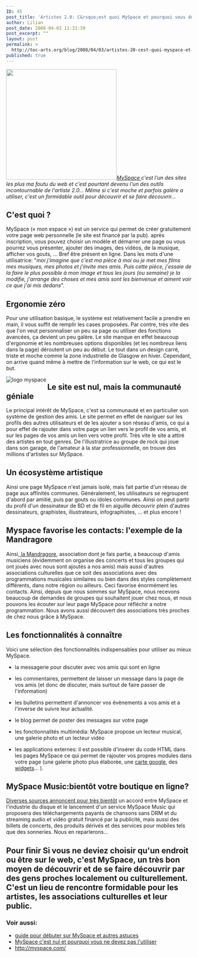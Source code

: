 ```yaml
---
ID: 45
post_title: 'Artistes 2.0: C&rsquo;est quoi MySpace et pourquoi vous devez l&rsquo;utiliser absolument'
author: Lilian
post_date: 2008-04-03 11:31:39
post_excerpt: ""
layout: post
permalink: >
  http://toc-arts.org/blog/2008/04/03/artistes-20-cest-quoi-myspace-et-pourquoi-vous-devez-lutiliser-absolument/
published: true
---
```

<p style="margin-bottom: 0cm;">
  <em><img class="alignleft size-full wp-image-22" title="logo myspace" src="http://toc-arts.org/blog/wp-content/uploads/2008/03/myspace.jpg" alt="" width="300" height="300" /><a href="http://myspace.com">MySpace </a>c'est l'un des sites les plus ma foutu du web et c'est pourtant devenu l'un des outils incontournable de l'artiste 2.0... Même si c'est moche et parfois galère a utiliser, c'est un formidable outil pour découvrir et se faire découvrir...</em>
</p>

<p style="margin-bottom: 0cm;">
  <em> </em>
</p>

<h2 class="western">
  C'est quoi ?
</h2>

<p style="margin-bottom: 0cm;">
  MySpace (« mon espace ») est un service qui permet de créer gratuitement votre page web personnelle (le site est financé par la pub). après inscription, vous pouvez choisir un modèle et démarrer une page ou vous pourrez vous présenter, ajouter des images, des vidéos, de la musique, afficher vos gouts, ... Bref être présent en ligne. Dans les mots d'une utilisatrice: "<em>moi j'imagine que c'est ma pièce à moi ou je met mes films mes musiques, mes photos et j'invite mes amis. Puis cette pièce, j'essaie de la faire le plus possible à mon image et tous les jours (ou semaine) je la modifie, j'arrange des choses et mes amis sont les bienvenue et aiment voir ce que j'ai mis dedans</em>".
</p>

## Ergonomie zéro

<p style="margin-bottom: 0cm;">
  Pour une utilisation basique, le système est relativement facile a prendre en main, il vous suffit de remplir les cases proposées. Par contre, très vite des que l'on veut personnaliser un peu sa page ou utiliser des fonctions avancées, ça devient un peu galère. Le site manque en effet beaucoup d'ergonomie et les nombreuses options disponibles (et les nombreux liens dans la page) déroutent un peu au début. Le tout dans un design carré, triste et moche comme la zone industrielle de Glasgow en hiver. Cependant, on arrive quand même à mettre de l'information sur le web, ce qui est le but.
</p>

<p style="margin-bottom: 0cm;">
  <img src="http://toc-arts.org/blog/wp-content/uploads/2008/03/myspace.jpg" alt="logo myspace" align="left" />
</p>

<h2 class="western">
  Le site est nul, mais la communauté géniale
</h2>

<p style="margin-bottom: 0cm;">
  Le principal intérêt de MySpace, c'est sa communauté et en particulier son système de gestion des amis. Le site permet en effet de naviguer sur les profils des autres utilisateurs et de les ajouter a son réseau d'amis, ce qui a pour effet de rajouter dans votre page un lien vers le profil de vos amis, et sur les pages de vos amis un lien vers votre profil. Très vite le site a attiré des artistes en tout genres. De l'illustratrice au groupe de rock qui joue dans son garage, de l'amateur à la star professionnelle, on trouve des millions d'artistes sur MySpace.
</p>

<h2 class="western">
  Un écosystème artistique
</h2>

<p style="margin-bottom: 0cm;">
  Ainsi une page MySpace n'est jamais isolé, mais fait partie d'un réseau de page aux affinités communes. Généralement, les utilisateurs se regroupent d'abord par amitié, puis par gouts ou idoles communes. Ainsi on peut partir du profil d'un dessinateur de BD et de fil en aiguille découvrir plein d'autres dessinateurs, graphistes, illustrateurs, infographistes, ... et plus encore !
</p>

## Myspace favorise les contacts: l'exemple de la Mandragore

<p style="margin-bottom: 0cm;">
  Ainsi,<a href="http://myspace.com/mandragore32"> la Mandragore</a>, association dont je fais partie, a beaucoup d'amis musiciens (évidemment on organise des concerts et tous les groupes qui ont joués avec nous sont ajoutés a nos amis) mais aussi d'autres associations culturelles que ce soit des associations avec des programmations musicales similaires ou bien dans des styles complètement différents, dans notre région ou ailleurs. Ceci favorise énormément les contacts. Ainsi, depuis que nous sommes sur MySpace, nous recevons beaucoup de demandes de groupes qui souhaitent jouer chez nous, et nous pouvons les écouter sur leur page MySpace pour réfléchir a notre programmation. Nous avons aussi découvert des associations très proches de chez nous grâce à MySpace.
</p>

<h2 class="western">
  Les fonctionnalités à connaître
</h2> Voici une sélection des fonctionnalités indispensables pour utiliser au mieux MySpace. 

*   <p style="margin-bottom: 0cm;">
      la messagerie pour discuter avec vos amis qui sont en ligne
    </p>

*   <p style="margin-bottom: 0cm;">
      les commentaires, permettent de laisser un message dans la page de vos amis (et donc de discuter, mais surtout de faire passer de l'information)
    </p>

*   <p style="margin-bottom: 0cm;">
      les bulletins permettent d'annoncer vos évènements a vos amis et a l'inverse de suivre leur actualité.
    </p>

*   <p style="margin-bottom: 0cm;">
      le blog permet de poster des messages sur votre page
    </p>

*   <p style="margin-bottom: 0cm;">
      les fonctionnalités multimédia: MySpace propose un lecteur musical, une galerie photo et un lecteur vidéo
    </p>

*   <p style="margin-bottom: 0cm;">
      les applications externes: il est possible d'insérer du code HTML dans les pages MySpace ce qui permet de rajouter vos propres modules dans votre page (une galerie photo plus élaborée, une <a href="http://toc-arts.org/blog/2008/03/21/annuaire-geographique-de-la-scene-culturelle-locale-et-globale/">carte google</a>, des <a href="http://toc-arts.org/blog/2008/03/16/cest-quoi-un-widget-et-pourquoi-ca-change-tout-pour-les-artistes/">widgets</a>... ).
    </p>

## MySpace Music:bientôt votre boutique en ligne?

[Diverses sources annoncent pour très bientôt][1] un accord entre MySpace et l'industrie du disque et le lancement d'un service <span id="intelliTXT">MySpace Music qui proposera des téléchargements payants de chansons sans DRM et du streaming audio et vidéo gratuit financé par la publicité, mais aussi des billets de concerts, des produits dérivés et des services pour mobiles tels que des sonneries.</span> Nous en reparlerons... 
## Pour finir Si vous ne deviez choisir qu'un endroit ou être sur le web, c'est MySpace, un très bon moyen de découvrir et de se faire découvrir par des gens proches localement ou culturellement. C'est un lieu de rencontre formidable pour les artistes, les associations culturelles et leur public. 

### Voir aussi:

*   [guide pour débuter sur MySpace et autres astuces][2]
*   [ MySpace c'est nul et pourquoi vous ne devez pas l'utiliser][3]
*   <http://myspace.com/>

 [1]: http://www.numerama.com/magazine/9159-MySpace-Music-pourrait-etre-annonce-aujourd-hui.html
 [2]: http://toc-arts.org/blog/?p=47
 [3]: http://toc-arts.org/blog/?p=46